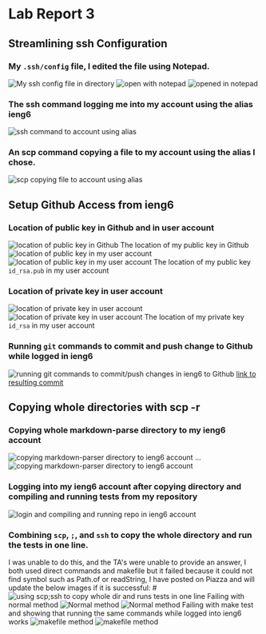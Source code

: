 # Lab Report 3
## Streamlining ssh Configuration
### My `.ssh/config` file, I edited the file using Notepad.
![My ssh config file in directory](r3config.png)
![open with notepad](notepadconfig.png)
![opened in notepad](notepadopenconfig.png)
### The ssh command logging me into my account using the alias ieng6
![ssh command to account using alias](r3sshconfigtoserversuccess.png)
### An scp command copying a file to my account using the alias I chose.
![scp copying file to account using alias](r3scpwithconfig.png)
## Setup Github Access from ieng6
### Location of public key in Github and in user account
![location of public key in Github](publickeygithub.png)
The location of my public key in Github
![location of public key in my user account](pubprivlocuser.png)
![location of public key in my user account](r3config.png)
The location of my public key `id_rsa.pub` in my user account
### Location of private key in user account
![location of private key in user account](pubprivlocuser.png)
![location of private key in user account](r3config.png)
The location of my private key `id_rsa` in my user account
### Running `git` commands to commit and push change to Github while logged in ieng6
![running git commands to commit/push changes in ieng6 to Github](commitandpush.png)
[link to resulting commit](https://github.com/canitry/markdown-parser/commit/08bda667b47647ea90cca53dd0f9467636653371)
## Copying whole directories with scp -r
### Copying whole markdown-parse directory to my ieng6 account
![copying markdown-parser directory to ieng6 account](beginningofscpr.png)
...
![copying markdown-parser directory to ieng6 account](endofscpr.png)
### Logging into my ieng6 account after copying directory and compiling and running tests from my repository
![login and compiling and running repo in ieng6 account](runningonieng6.png)
### Combining `scp`, `;`, and `ssh` to copy the whole directory and run the tests in one line.
I was unable to do this, and the TA's were unable to provide an answer, I both used direct commands and makefile but it failed because it could not find symbol such as Path.of or readString, I have posted on Piazza and will update the below images if it is successful:
#![using scp;ssh to copy whole dir and runs tests in one line]()
Failing with normal method
![Normal method](normalfirstfail.png)
![Normal method](normallastfail.png)
Failing with make test and showing that running the same commands while logged into ieng6 works
![makefile method](makefilefail.png)
![makefile method](makefilesuccessieng6.png)
